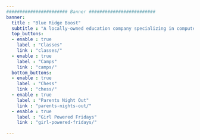 ```yaml
---
####################### Banner #########################
banner:
  title : "Blue Ridge Boost"
  subtitle : "A locally-owned education company specializing in computer science, math, robotics, and chess classes and camps."
  top_buttons:
  - enable : true
    label : "Classes"
    link : "classes/"
  - enable : true
    label : "Camps"
    link : "camps/"
  bottom_buttons:
  - enable : true
    label : "Chess"
    link : "chess/"
  - enable : true
    label : "Parents Night Out"
    link : "parents-nights-out/"
  - enable : true
    label : "Girl Powered Fridays"
    link : "girl-powered-fridays/"

---
```

